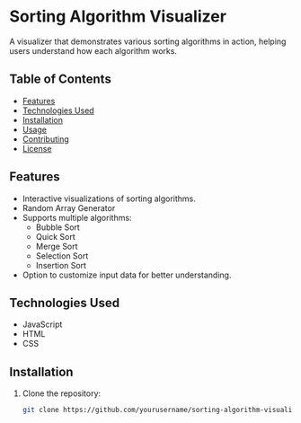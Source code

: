 # Sorting Algorithm Visualizer

A visualizer that demonstrates various sorting algorithms in action, helping users understand how each algorithm works.

## Table of Contents
- [Features](#features)
- [Technologies Used](#technologies-used)
- [Installation](#installation)
- [Usage](#usage)
- [Contributing](#contributing)
- [License](#license)

## Features
- Interactive visualizations of sorting algorithms.
- Random Array Generator
- Supports multiple algorithms: 
  - Bubble Sort
  - Quick Sort
  - Merge Sort
  - Selection Sort
  - Insertion Sort
- Option to customize input data for better understanding.

## Technologies Used
- JavaScript
- HTML
- CSS

## Installation
1. Clone the repository:
   ```bash
   git clone https://github.com/yourusername/sorting-algorithm-visualizer.git
